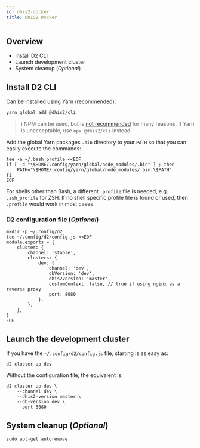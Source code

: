 ```yaml
---
id: dhis2-docker
title: DHIS2 Docker
---
```


## Overview

-   Install D2 CLI
-   Launch development cluster
-   System cleanup (_Optional_)


## Install D2 CLI

Can be installed using Yarn (recommended):

```
yarn global add @dhis2/cli
```

> :information_source: NPM can be used, but is [not
> recommended](https://docs.npmjs.com/resolving-eacces-permissions-errors-when-installing-packages-globally)
> for many reasons. If Yarn is unacceptable, use `npx @dhis2/cli` instead.

Add the global Yarn packages `.bin` directory to your `PATH` so that you can
easily execute the commands:

```
tee -a ~/.bash_profile <<EOF
if [ -d "\$HOME/.config/yarn/global/node_modules/.bin" ] ; then
    PATH="\$HOME/.config/yarn/global/node_modules/.bin:\$PATH"
fi
EOF
```

For shells other than Bash, a different `.profile` file is needed, e.g.
`.zsh_profile` for ZSH. If no shell specific profile file is found or used,
then `.profile` would work in most cases.

### D2 configuration file (_Optional_)

```
mkdir -p ~/.config/d2
tee ~/.config/d2/config.js <<EOF
module.exports = {
    cluster: {
        channel: 'stable',
        clusters: {
            dev: {
                channel: 'dev',
                dbVersion: 'dev',
                dhis2Version: 'master',
                customContext: false, // true if using nginx as a reverse proxy
                port: 8080
            },
        },
    },
}
EOF
```

## Launch the development cluster

If you have the `~/.config/d2/config.js` file, starting is as easy as:

```
d2 cluster up dev
```

Without the configuration file, the equivalent is:

```
d2 cluster up dev \
    --channel dev \
    --dhis2-version master \
    --db-version dev \
    --port 8080
```

## System cleanup (_Optional_)

```
sudo apt-get autoremove
```
